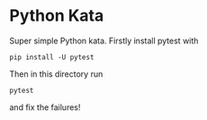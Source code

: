 # Python Kata

Super simple Python kata. Firstly install pytest with
```
pip install -U pytest
```
Then in this directory run
```
pytest
```
and fix the failures!